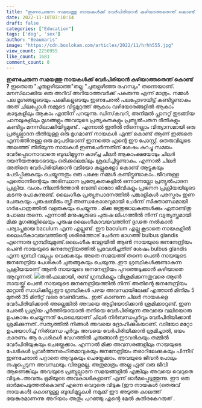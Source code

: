 ```yaml
---
title: "ഇണചേരുന്ന സമയത്തു നായകൾക്ക് വേർപിരിയാൻ കഴിയാത്തതെന്ത് കൊണ്ട് ?"
date: 2022-11-10T07:10:14
draft: false
categories: ["Education"]
tags: ['dog', 'sex']
author: "Beaumaris"
image: "https://cdn.boolokam.com/articles/2022/11/hrhh555.jpg"
view_count: 2256955
like_count: 1681
comment_count: 0
---
```


**ഇണചേരുന്ന സമയത്തു നായകൾക്ക് വേർപിരിയാൻ കഴിയാത്തതെന്ത് കൊണ്ട് ?** ഇതൊരു "ചുരുളഴിയാത്ത"തല്ല "ചുരുളഴിഞ്ഞ രഹസ്യം" തന്നെയാണ്. മനസിലാക്കിയ ഒരു അറിവ് അറിയാത്തവർക്ക് പകരുന്നു എന്ന് മാത്രം. നമ്മൾ പല മൃഗങ്ങളുടെയും പക്ഷികളുടെയും ഇണചേരൽ പലപ്പോഴായിട്ട് കണ്ടിട്ടുണ്ടാകും അത് ചിലപ്പോൾ നമ്മുടെ വീട്ടുമുറ്റത്ത് ആകാം വഴിയോരങ്ങളിൽ ആകാം കാടുകളിലും ആകാം എന്തിന് പറയുന്നു. ഡിസ്‌കവറി, അനിമൽ പ്ലാനറ്റ് തുടങ്ങിയ ചാനലുകളിലും മൃഗങ്ങളും അവയുടെ പ്രത്യകതകളും പ്രത്യുൽപതന രീതികളും കണ്ടിട്ടും മനസിലാക്കിയിട്ടുമുണ്ട്.. എന്നാൽ ഇതിൽ നിന്നെല്ലാം വിത്യാസമായി ഒരു പ്രത്യുല്പാദന രീതിയുള്ള ഒരു മൃഗമാണ് നായകൾ എന്ത് കൊണ്ട് ആണ് ഇങ്ങനെ എന്നത്തിനുള്ള ഒരു മറുപടിയാണ് ഇന്നത്തെ എന്റെ ഈ പോസ്റ്റ്‌. തെരുവിലൂടെ അലഞ്ഞ്‌ തിരിയുന്ന നായകൾ ഇണചേർന്നതിന് ശേഷം കുറച്ചു സമയം വേർപ്പെടാനാവാതെ ബുദ്ധിമുട്ടുന്ന കാഴ്ച്ച ചിലർ ആകാംക്ഷയോടും ചിലർ ദയനീയതയോടെയും ഒരിക്കലെങ്കിലും ശ്രദ്ധിച്ചിട്ടുണ്ടാകും. എന്നാൽ ചിലർ അതിനെ വേർപിരിയിക്കാൻ വടിയോ കല്ലുകളോ കൊണ്ട് ആട്ടുകയും പേടിപ്പിക്കുകയും ചെയ്യുന്നതും ഒരു പക്ഷേ നമ്മൾ കണ്ടിട്ടുണ്ടാകാം..ജീവനുള്ള ഏതൊന്നിന്റെയും അടിസ്ഥാന പ്രത്യേകതകളിൽ ഒന്നാണല്ലോ പ്രത്യുൽപാദന പ്രക്രിയ. വംശം നിലനിർത്താൻ വേണ്ടി ഓരോ ജീവികളും പ്രജനന പ്രക്രിയയിലൂടെ കടന്നു പോകുന്നുണ്ട്. ലൈംഗീക പ്രത്യുത്പാദനത്തിൽ പങ്കാളികൾ പരസ്പരം ഇണ ചേരുകയും പുരുഷബീജം സ്ത്രീ അണ്ഡകോശവുമായി ചേർന്ന് സിക്താണ്ഡമായി ഗർഭപാത്രത്തിൽ വളരുകയും ചെയ്യുന്നു . മിക്ക ജന്തുജാലകങ്ങൾക്കും ഏതാണ്ടിതു പോലെ തന്നെ. എന്നാൽ മനുഷ്യരുടെ പുരുഷ ലിംഗത്തിൽ നിന്ന് വ്യത്യസ്തമായി മിക്ക മൃഗങ്ങളിലെയും പുരുഷ ലൈംഗീകാവയവത്തിന് ദൃഢത നൽകാൻ പര്യാപ്തമായ baculum എന്ന എല്ലുണ്ട്‌. ഈ baculum എല്ലു കൂടാതെ നായകളിൽ ലൈംഗീകാവയവത്തിന്റെ ശരീരത്തോട് ചേർന്ന ഭാഗത്ത് bulbus glandis എന്നൊരു ഗ്രന്ഥിയുമുണ്ട്.ലൈംഗീക വേളയിൽ ആൺ നായയുടെ ജനനേന്ദ്രിയം പെൺ നായയുടെ ജനനേന്ദ്രിയത്തിൽ പ്രവേശിച്ചതിന് ശേഷം bulbus glandis എന്ന ഗ്രന്ഥി വലുപ്പം വെക്കുകയും അതെ സമയത്ത്‌ തന്നെ പെൺ നായയുടെ ജനനേന്ദ്രിയ പേശികൾ ചുരുങ്ങുകയും ചെയുന്നു..ഈ ഗ്രന്ഥികൾക്കുണ്ടാകുന്ന പ്രക്രിയയാണ് ആൺ നായയുടെ ജനനേന്ദ്രിയം പുറത്തെടുക്കാൻ കഴിയാതെ ആവുന്നത്. ![](https://cdn.boolokam.com/articles/2022/11/jtjtjjj55.jpg)തൽഫലമായി, രണ്ട് ഗ്രന്ഥികളും വിശ്രമിക്കുന്നതുവരെ ആൺ നായയ്ക്ക് പെൺ നായയുടെ ജനനേന്ദ്രിയത്തിൽ നിന്ന് അതിന്റെ ജനനേന്ദ്രിയം മാറ്റാൻ സാധിക്കില്ല.ഈ ഗ്രന്ഥികൾ പഴയ അവസ്ഥയിലേക്ക് എത്താൻ മിനിമം 5 മുതൽ 35 മിനിറ്റ് വരെ വേണ്ടിവരും.. ഇത് കാണുന്ന ചിലർ നായകളെ വേർപിരിയിക്കാൻ അല്ലെങ്കിൽ അവയെ ആട്ടിയോടിക്കാൻ ശ്രമിക്കാറുണ്ട്. ഇണ ചേരൽ പ്രക്രിയ പൂർത്തിയായാൽ തനിയെ വേർപിരിയുന്ന അവയെ വലിയൊരു ഉപകാരം ചെയ്യുന്നത് പോലെയാണ് ചിലർ നിർബന്ധപ്പൂർവ്വം വേർപിരിയിക്കാൻ ശ്രമിക്കുന്നത്..സത്യത്തിൽ നിങ്ങൾ അവയെ ദ്രോഹിക്കുകയാണ്. വടിയോ മറ്റോ ഉപയോഗിച്ച് നിര്ബന്ധ പൂർവ്വം അവയെ വേർപിരിയിക്കാൻ ശ്രമിച്ചാൽ, ഭയം കാരണം ആ പേശികൾ വേഗത്തിൽ ചുരുങ്ങാൻ ഇടവരികയും തമ്മിൽ വേർപിരിയുകയും ചെയ്തേക്കാം. എന്നാൽ മിക്ക അവസരങ്ങളിലും നായയുടെ പേശികൾ പ്രവർത്തനരഹിതമാവുകയും ജനനേന്ദ്രിയം തരാറിലേക്കുകയും പിന്നീട് ഇണചേരാൻ പറ്റാതെ ആവുകയും ചെയ്തേക്കാം. അവയുടെ ജീവൻ പോലും നഷ്ടപ്പെടുന്ന അവസ്ഥയും വിരളമല്ല. അതുമാത്രം അല്ല ഏത് ഒരു ജീവി ആണെങ്കിലും അവയുടെ പ്രത്യുല്പാദന സമയങ്ങളിൽ എങ്കിലും അവയെ വെറുതെ വിടുക..അവരും ഭൂമിയുടെ അവകാശികളാണ് എന്ന് ഓർമപ്പെടുത്തുന്നു. ഈ ഒരു ഓർമപെടുത്തൽകൊണ്ട് എന്നെ വെറുതെ വിടുക (ഈ നായകൾ (തെരുവ് നായകൾ) കൊണ്ടുള്ള ബുദ്ധിമുട്ടുകൾ നമുക്ക് ഈ അടുത്ത കാലത്ത് ഭയങ്കരമാണന്നു അറിയാം അതും പറഞ്ഞു എന്റെ മേൽ കുതിരകേറരുത് .
